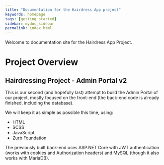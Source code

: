 ```yaml
---
title: "Documentation for the Hairdress App project"
keywords: homepage
tags: [getting_started]
sidebar: mydoc_sidebar
permalink: index.html
---
```

Welcome to documentation site for the Hairdress App Project.

# Project Overview
## Hairdressing Project - Admin Portal v2
This is our second (and hopefully last) attempt to build the Admin Portal of our project, mostly focused on the front-end (the back-end code is already finished, including the database).

We will keep it as simple as possible this time, using:

- HTML
- SCSS
- JavaScript
- Zurb Foundation

The previously built back-end uses ASP.NET Core with JWT authentication (works with cookies and Authorization headers) and MySQL (though it also works with MariaDB).
